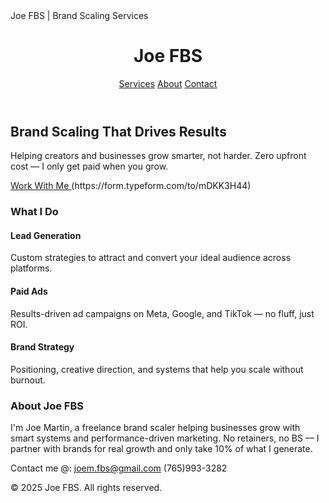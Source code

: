<!DOCTYPE html>
<html lang="en">
<head> <meta name="google-site-verification" content="VLhQsuN9PLwbyJ3HvEgaRQ3_TSaiPDAj7ctuO3PKF0s" />  <meta charset="UTF-8" />
  <meta name="viewport" content="width=device-width, initial-scale=1.0" />
  Joe FBS | Brand Scaling Services
</head>
<body class="bg-gray-900 text-white font-sans">
  <header class="bg-gray-950 shadow-md sticky top-0 z-50">
    <div class="max-w-7xl mx-auto px-6 py-4 flex justify-between items-center">
      <h1 class="text-2xl font-bold text-white">Joe FBS</h1>
      <nav class="space-x-6 text-gray-300">
        <a href="#services" class="hover:text-white">Services</a>
        <a href="#about" class="hover:text-white">About</a>
        <a href="#contact" class="hover:text-white">Contact</a>
      </nav>
    </div>
  </header>

  <section class="bg-gradient-to-b from-gray-900 to-black py-20 text-center">
    <h2 class="text-4xl md:text-6xl font-extrabold mb-6">Brand Scaling That Drives Results</h2>
    <p class="text-lg md:text-xl text-gray-300 mb-8 max-w-2xl mx-auto">
      Helping creators and businesses grow smarter, not harder. Zero upfront cost — I only get paid when you grow.
    </p>
    <a href="#contact" class="inline-block bg-blue-600 hover:bg-blue-700 text-white px-6 py-3 rounded-xl text-lg font-semibold transition">
      Work With Me 
    </a>
    (https://form.typeform.com/to/mDKK3H44)    </a>
  </section>

  <section id="services" class="py-20 px-6 max-w-6xl mx-auto">
    <h3 class="text-3xl font-bold mb-10 text-center">What I Do</h3>
    <div class="grid md:grid-cols-3 gap-10">
      <div class="bg-gray-800 p-6 rounded-2xl shadow-lg">
        <h4 class="text-xl font-semibold mb-3">Lead Generation</h4>
        <p class="text-gray-300">Custom strategies to attract and convert your ideal audience across platforms.</p>
      </div>
      <div class="bg-gray-800 p-6 rounded-2xl shadow-lg">
        <h4 class="text-xl font-semibold mb-3">Paid Ads</h4>
        <p class="text-gray-300">Results-driven ad campaigns on Meta, Google, and TikTok — no fluff, just ROI.</p>
      </div>
      <div class="bg-gray-800 p-6 rounded-2xl shadow-lg">
        <h4 class="text-xl font-semibold mb-3">Brand Strategy</h4>
        <p class="text-gray-300">Positioning, creative direction, and systems that help you scale without burnout.</p>
      </div>
    </div>
  </section>

  <section id="about" class="bg-gray-950 py-20 px-6 text-center">
    <h3 class="text-3xl font-bold mb-6">About Joe FBS</h3>
    <p class="max-w-3xl mx-auto text-gray-300 text-lg">
      I'm Joe Martin, a freelance brand scaler helping businesses grow with smart systems and performance-driven marketing. No retainers, no BS — I partner with brands for real growth and only take 10% of what I generate.
    </p>
  </section>

Contact me @:
joem.fbs@gmail.com
(765)993-3282

  <footer class="bg-black py-6 text-center text-gray-500 text-sm">
    © 2025 Joe FBS. All rights reserved.
  </footer>
</body>
</html>
